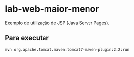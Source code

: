 # lab-web-maior-menor

Exemplo de utilização de JSP (Java Server Pages).

## Para executar

`mvn org.apache.tomcat.maven:tomcat7-maven-plugin:2.2:run`